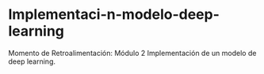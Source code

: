 # Implementaci-n-modelo-deep-learning
Momento de Retroalimentación: Módulo 2 Implementación de un modelo de deep learning.
